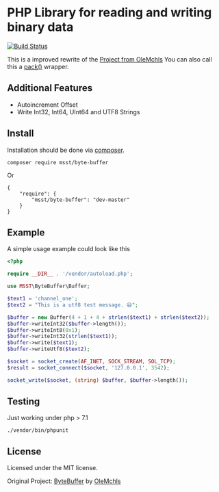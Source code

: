 # PHP Library for reading and writing binary data
[![Build Status](https://travis-ci.org/CorvinSteindl/ByteBuffer.svg?branch=master)](https://travis-ci.org/CorvinSteindl/ByteBuffer)

This is a improved rewrite of the [Project from OleMchls](https://github.com/OleMchls/ByteBuffer)
You can also call this a [pack()](http://www.php.net/manual/en/function.pack.php) wrapper.

## Additional Features
- Autoincrement Offset
- Write Int32, Int64, UInt64 and UTF8 Strings
## Install

Installation should be done via [composer](http://packagist.org/).

```
composer require msst/byte-buffer
```
Or
```
{
    "require": {
        "msst/byte-buffer": "dev-master"
    }
}
```

## Example

A simple usage example could look like this

```php
<?php

require __DIR__ . '/vendor/autoload.php';

use MSST\ByteBuffer\Buffer;

$text1 = 'channel_one';
$text2 = "This is a utf8 test message. 😄";

$buffer = new Buffer(4 + 1 + 4 + strlen($text1) + strlen($text2));
$buffer->writeInt32($buffer->length());
$buffer->writeInt8(0x1);
$buffer->writeInt32(strlen($text1));
$buffer->write($text1);
$buffer->writeUtf8($text2);

$socket = socket_create(AF_INET, SOCK_STREAM, SOL_TCP);
$result = socket_connect($socket, '127.0.0.1', 3542);

socket_write($socket, (string) $buffer, $buffer->length());
```

## Testing
Just working under php > 7.1
```
./vendor/bin/phpunit
```


## License

Licensed under the MIT license.

Original Project: [ByteBuffer](https://github.com/OleMchls/ByteBuffer) by [OleMchls](https://github.com/OleMchls/)
